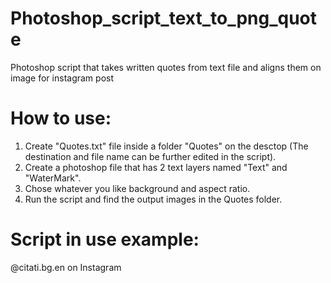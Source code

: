 # Photoshop_script_text_to_png_quote
Photoshop script that takes written quotes from text file and aligns them on image for instagram post

# How to use:
1. Create "Quotes.txt" file inside a folder "Quotes" on the desctop (The destination and file name can be further edited in the script).
2. Create a photoshop file that has 2 text layers named "Text" and "WaterMark".
3. Chose whatever you like background and aspect ratio.
4. Run the script and find the output images in the Quotes folder.

# Script in use example:
@citati.bg.en on Instagram
